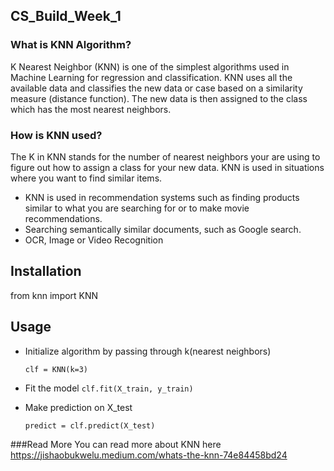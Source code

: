 ## CS_Build_Week_1

### What is KNN Algorithm?
K Nearest Neighbor (KNN) is one of the simplest algorithms used in Machine Learning for regression and classification.
KNN uses all the available data and classifies the new data or case based on a similarity measure (distance function).
The new data is then assigned to the class which has the most nearest neighbors.

### How is KNN used?
The K in KNN stands for the number of nearest neighbors your are using to figure out how to assign a class for your new data.
KNN is used in situations where you want to find similar items. 
- KNN is used in recommendation systems such as finding products similar to what you are searching for or to make movie recommendations.
- Searching semantically similar documents, such as Google search.
- OCR, Image or Video Recognition

## Installation
from knn import KNN

## Usage
* Initialize algorithm by passing through k(nearest neighbors)
   
   ``clf = KNN(k=3)``
  
 
 * Fit the model
    ``clf.fit(X_train, y_train)``
    
  * Make prediction on X_test
  
     ``predict = clf.predict(X_test)
     ``


###Read More
You can read more about KNN here https://jishaobukwelu.medium.com/whats-the-knn-74e84458bd24



